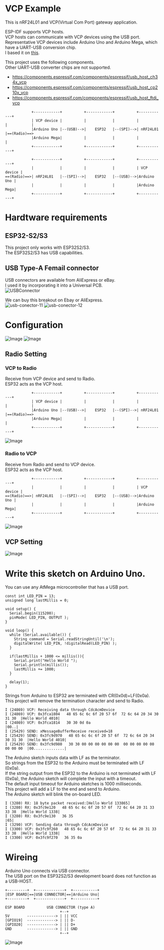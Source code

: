 # VCP Example   
This is nRF24L01 and VCP(Virtual Com Port) gateway application.   

ESP-IDF supports VCP hosts.   
VCP hosts can communicate with VCP devices using the USB port.   
Representative VCP devices include Arduino Uno and Arduino Mega, which have a UART-USB conversion chip.   
I based it on [this](https://github.com/espressif/esp-idf/tree/master/examples/peripherals/usb/host/cdc/cdc_acm_vcp).   

This project uses the following components.   
Other UART-USB converter chips are not supported.   
- https://components.espressif.com/components/espressif/usb_host_ch34x_vcp   
- https://components.espressif.com/components/espressif/usb_host_cp210x_vcp   
- https://components.espressif.com/components/espressif/usb_host_ftdi_vcp   


```
            +------------+          +------------+          +------------+
            | VCP device |          |            |          |            |           |
            |Arduino Uno |--(USB)-->|    ESP32   |--(SPI)-->| nRF24L01   |==(Radio)==>
            |Arduino Mega|          |            |          |            |
            +------------+          +------------+          +------------+

            +------------+          +------------+          +------------+
            |            |          |            |          | VCP device |
==(Radio)==>| nRF24L01   |--(SPI)-->|    ESP32   |--(USB)-->|Arduino Uno |
            |            |          |            |          |Arduino Mega|
            +------------+          +------------+          +------------+
```


# Hardtware requirements

## ESP32-S2/S3
This project only works with ESP32S2/S3.   
The ESP32S2/S3 has USB capabilities.   

## USB Type-A Femail connector
USB connectors are available from AliExpress or eBay.   
I used it by incorporating it into a Universal PCB.   
![USBConnector](https://github.com/user-attachments/assets/8d7d8f0a-d289-44b8-ae90-c693a1099ca0)

We can buy this breakout on Ebay or AliExpress.   
![usb-conector-11](https://github.com/user-attachments/assets/848998d4-fb0c-4b4f-97ae-0b3ae8b8996a)
![usb-conector-12](https://github.com/user-attachments/assets/6fc34dcf-0b13-4233-8c71-07234e8c6d06)


# Configuration
![Image](https://github.com/user-attachments/assets/232066fe-d3fa-4efc-80c8-8fbbb7910bba)
![Image](https://github.com/user-attachments/assets/ad00fe0b-10ed-4cfc-80a9-063d5a649456)

## Radio Setting

### VCP to Radio
Receive from VCP device and send to Radio.   
ESP32 acts as the VCP host.   
```
            +------------+          +------------+          +------------+
            | VCP device |          |            |          |            |           |
            |Arduino Uno |--(USB)-->|    ESP32   |--(SPI)-->| nRF24L01   |==(Radio)==>
            |Arduino Mega|          |            |          |            |
            +------------+          +------------+          +------------+
```

![Image](https://github.com/user-attachments/assets/75a8d620-fdf5-439f-a99b-e77e8d549324)


### Radio to VCP
Receive from Radio and send to VCP device.   
ESP32 acts as the VCP host.   
```
            +------------+          +------------+          +------------+
            |            |          |            |          | VCP device |
==(Radio)==>| nRF24L01   |--(SPI)-->|    ESP32   |--(USB)-->|Arduino Uno |
            |            |          |            |          |Arduino Mega|
            +------------+          +------------+          +------------+
```

![Image](https://github.com/user-attachments/assets/f59f37b5-c77d-4f2a-b910-02a489f0a42b)


## VCP Setting

![Image](https://github.com/user-attachments/assets/1adb68c5-e115-4180-a2b7-cdf8e32f4301)


# Write this sketch on Arduino Uno.   
You can use any AtMega microcontroller that has a USB port.   

```
const int LED_PIN = 13;
unsigned long lastMillis = 0;

void setup() {
  Serial.begin(115200);
  pinMode( LED_PIN, OUTPUT );
}

void loop() {
  while (Serial.available()) {
    String command = Serial.readStringUntil('\n');
    digitalWrite( LED_PIN, !digitalRead(LED_PIN) );
  }

  if(lastMillis + 1000 <= millis()){
    Serial.print("Hello World ");
    Serial.println(millis());
    lastMillis += 1000;
  }

  delay(1);
}
```

Strings from Arduino to ESP32 are terminated with CR(0x0d)+LF(0x0a).   
This project will remove the termination character and send to Radio.   
```
I (24869) VCP: Receiving data through CdcAcmDevice
I (24869) VCP: 0x3fca1804   48 65 6c 6c 6f 20 57 6f  72 6c 64 20 34 30 31 30  |Hello World 4010|
I (24869) VCP: 0x3fca1814   30 30 0d 0a                                       |00..|
I (25429) SEND: xMessageBufferReceive received=18
I (25429) SEND: 0x3fc9d970   48 65 6c 6c 6f 20 57 6f  72 6c 64 20 34 30 31 30  |Hello World 4010|
I (25429) SEND: 0x3fc9d980   30 30 00 00 00 00 00 00  00 00 00 00 00 00 00 00  |00..............|
```

The Arduino sketch inputs data with LF as the terminator.   
So strings from the ESP32 to the Arduino must be terminated with LF (0x0a).   
If the string output from the ESP32 to the Arduino is not terminated with LF (0x0a), the Arduino sketch will complete the input with a timeout.   
The default input timeout for Arduino sketches is 1000 milliseconds.   
This project will add a LF to the end and send to Arduino.   
The Arduino sketch will blink the on-board LED.   
```
I (3280) RX: 18 byte packet received:[Hello World 133865]
I (3280) RX: 0x3fc9e120   48 65 6c 6c 6f 20 57 6f  72 6c 64 20 31 33 33 38  |Hello World 1338|
I (3280) RX: 0x3fc9e130   36 35                                             |65|
I (3290) VCP: Sending data through CdcAcmDevice
I (3300) VCP: 0x3fc9f260   48 65 6c 6c 6f 20 57 6f  72 6c 64 20 31 33 33 38  |Hello World 1338|
I (3300) VCP: 0x3fc9f270   36 35 0a
```

# Wireing   
Arduino Uno connects via USB connector.   
The USB port on the ESP32S2/S3 development board does not function as a USB-HOST.   

```
+---------+  +-------------+  +-----------+
|ESP BOARD|==|USB CONNECTOR|==|Arduino Uno|
+---------+  +-------------+  +-----------+
```

```
ESP BOARD          USB CONNECTOR (type A)
                         +--+
5V        -------------> | || VCC
[GPIO19]  -------------> | || D-
[GPIO20]  -------------> | || D+
GND       -------------> | || GND
                         +--+
```

![Image](https://github.com/user-attachments/assets/7bf405af-b1ec-4c7c-87d1-8bbe176e807b)

